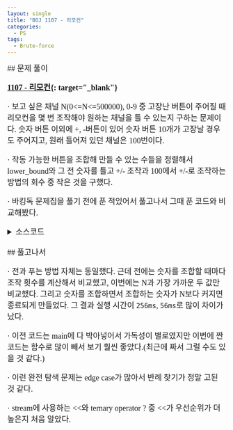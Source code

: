 ```yaml
---
layout: single
title: "BOJ 1107 - 리모컨"
categories:
  - PS
tags:
  - Brute-force
---
```


<div markdown="1" style="font-size:18px;font-family:'Consolas', 맑은 고딕;">
## 문제 풀이

**[1107 - 리모컨](https://www.acmicpc.net/problem/1107){: target="_blank"}**

· 보고 싶은 채널 N(0<=N<=500000), 0-9 중 고장난 버튼이 주어질 때 리모컨을 몇 번 조작해야 원하는 채널을 틀 수 있는지 구하는 문제이다. 숫자 버튼 이외에 +, -버튼이 있어 숫자 버튼 10개가 고장날 경우도 주어지고, 원래 틀어져 있던 채널은 100번이다.

· 작동 가능한 버튼을 조합해 만들 수 있는 수들을 정렬해서 lower_bound와 그 전 숫자를 틀고 +/- 조작과 100에서 +/-로 조작하는 방법의 회수 중 작은 것을 구했다.

· 바킹독 문제집을 풀기 전에 푼 적있어서 풀고나서 그때 푼 코드와 비교해봤다.

<details>
<summary>소스코드</summary>
<div markdown="1" style="font-size:20px;font-family:'Consolas', 맑은 고딕;">
```cpp
#include<bits/stdc++.h>
using namespace std;
typedef vector<int> vi;

int getpow(int n, int p);
int getd(int p);
int chkvld(vi& p, int l);
int vtoi(vi& digits, vi& r);

int main()
{
	int n, b;
	cin>>n>>b;
	vi bb(b), r, v;
	for(int i=0;i<b;i++) cin>>bb[i];
	if(!bb.empty()) sort(bb.begin(), bb.end());
	b=0;
	for(int i=0;i<10;i++){
		if(b<bb.size() && i==bb[b]){
			b++;
			continue;
		}
		r.push_back(i);
	}
	if(r.empty()){
		cout<<abs(n-100);
		return 0;
	}
	int ndigit=getd(n);
	for(int i=1;i<ndigit+2;i++){
		vi digits(i, 0);
		//cout<<i<<endl;
		while(chkvld(digits, r.size())){
			v.push_back(vtoi(digits, r));
			digits[0]++;//0 : digit of 1
		}
		if(v.back()>n) break;
	}
	sort(v.begin(), v.end());
	v.erase(unique(v.begin(), v.end()), v.end());
	int lb=lower_bound(v.begin(), v.end(), n)-v.begin();
	if(v[lb]==n) cout<<((ndigit<abs(n-100))?ndigit:abs(n-100));
	else{
		int l=987654321, r, ans=abs(n-100);
		if(lb!=0) l=abs(v[lb-1]-n);
		l+=getd(v[lb-1]);
		r=abs(v[lb]-n);
		r+=getd(v[lb]);
		if(l>r) l=r;
		cout<<((l<ans)?l:ans);
	}
}

int getpow(int n, int p){
	int r=1;
	while(p--) r*=n;
	return r;
}

int getd(int p){
	int r=0;
	if(p==0) return 1;
	while(getpow(10, r)<=p) r++;
	return r;
}

int chkvld(vi& p, int l){
	for(int i=0;i<p.size()-1;i++){
		if(p[i]==l){
			p[i]=0;
			p[i+1]++;
		}
	}
	if(p.back()==l) return 0;
	else return 1;
}

int vtoi(vi& digits, vi& r){
	int res=0;
	for(int i=0;i<digits.size();i++) res+=r[digits[i]]*getpow(10, i);
	return res;
}
```
</div>
</details> 
<br>

<details>
<summary>전에 짰던 코드</summary>
<div markdown="1" style="font-size:20px;font-family:'Consolas', 맑은 고딕;">
```cpp
#include<iostream>
#include<cstdio>
#include<string>
#include<cmath>
#include<vector>
#include<algorithm>
using namespace std;

vector<int> m;
string s;
int calc(vector<int> indxs){
    int num=0;
    for(int i=0;i<indxs.size();i++){
        if(indxs[i]==-1) continue;
        num+=m[indxs[i]]*pow(10, indxs.size()-i-1);
    }
    return num;
}
int digits(int newnum){
    int i=1, cnt=0;
    if(newnum==0)
        return 1;
    for(i;i<=newnum;i*=10)
        cnt++;
    return cnt;
}
int main()
{
    int M, cnt, orgn=0;
    getline(cin, s);
    for(int i=0;i<s.length();i++)
        orgn+=(s.c_str()[i]-'0')*pow(10, s.length()-i-1);
    //orgn : N
    cnt=abs(orgn-100);//only by +/-
    scanf("%d", &M);
    for(int i=0;i<10;i++)
        m.push_back(i);
    for(int i=0;i<M;i++){
        int j;
        scanf("%d", &j);
        m.erase(find(m.begin(), m.end(), j));
    }
    //m : vector of possible number buttons
    if(m.size()==0){
        printf("%d", cnt);
        return 0;
    }
    
    int f=1;//search incompleted
    vector<int> indxs(6, -1), vcmp(6, m.size()-1);
    indxs[indxs.size()-1]=0;
    while(f){
        int newnum=calc(indxs), newcnt=abs(newnum-orgn)+digits(newnum);
        if(cnt>newcnt) cnt=newcnt;
        for(int i=indxs.size()-1;i>=0;i--){
            if(++indxs[i]==m.size()){
                indxs[i]=0;
                if(i==0)
                    f=0;
            }
            else break;
        }
    }
    printf("%d", cnt);
    return 0;
} 
```
</div>
</details> 
<br>
## 풀고나서  

· 전과 푸는 방법 자체는 동일했다. 근데 전에는 숫자를 조합할 때마다 조작 횟수를 계산해서 비교했고, 이번에는 N과 가장 가까운 두 값만 비교했다. 그리고 숫자를 조합하면서 조합하는 숫자가 N보다 커지면 종료되게 만들었다. 그 결과 실행 시간이 `256ms`, `56ms`로 많이 차이가 났다.

· 이전 코드는 main에 다 박아넣어서 가독성이 별로였지만 이번에 짠 코드는 함수로 많이 빼서 보기 훨씬 좋았다.(최근에 짜서 그럴 수도 있을 것 같다.)

· 이런 완전 탐색 문제는 edge case가 많아서 반례 찾기가 정말 고된 것 같다.

· stream에 사용하는 <<와 ternary operator ? 중 <<가 우선순위가 더 높은지 처음 알았다.
</div>